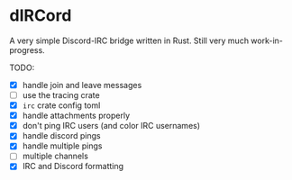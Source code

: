 # dIRCord

A very simple Discord-IRC bridge written in Rust. Still very much work-in-progress.

TODO:
- [x] handle join and leave messages
- [ ] use the tracing crate
- [x] `irc` crate config toml
- [x] handle attachments properly
- [x] don't ping IRC users (and color IRC usernames)
- [x] handle discord pings
- [x] handle multiple pings
- [ ] multiple channels
- [x] IRC and Discord formatting
